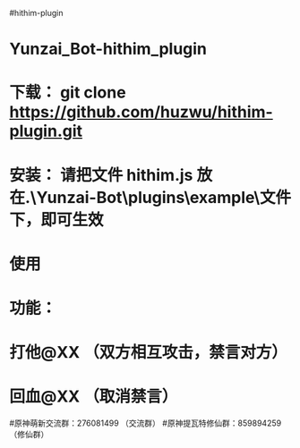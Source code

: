 #hithim-plugin
# Yunzai_Bot-hithim_plugin
# 下载： git clone https://github.com/huzwu/hithim-plugin.git
# 安装： 请把文件 hithim.js 放在.\Yunzai-Bot\plugins\example\文件下，即可生效
# 使用 
#     功能：
#         打他@XX （双方相互攻击，禁言对方）
#         回血@XX （取消禁言）
#原神萌新交流群：276081499   （交流群）
#原神提瓦特修仙群：859894259  （修仙群）
